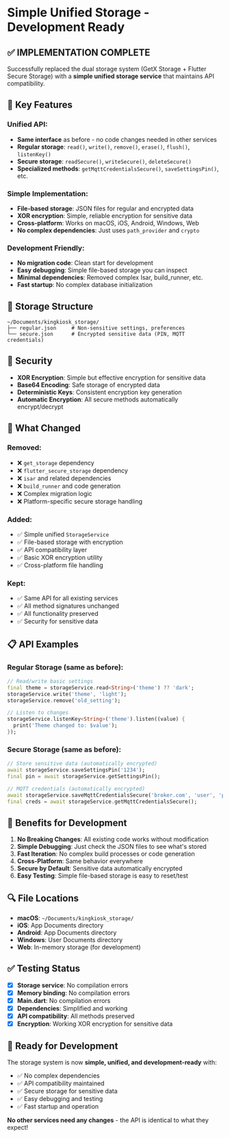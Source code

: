 # Simple Unified Storage - Development Ready

## ✅ IMPLEMENTATION COMPLETE

Successfully replaced the dual storage system (GetX Storage + Flutter Secure Storage) with a **simple unified storage service** that maintains API compatibility.

## 🎯 Key Features

### Unified API:
- **Same interface** as before - no code changes needed in other services
- **Regular storage**: `read()`, `write()`, `remove()`, `erase()`, `flush()`, `listenKey()`
- **Secure storage**: `readSecure()`, `writeSecure()`, `deleteSecure()`
- **Specialized methods**: `getMqttCredentialsSecure()`, `saveSettingsPin()`, etc.

### Simple Implementation:
- **File-based storage**: JSON files for regular and encrypted data
- **XOR encryption**: Simple, reliable encryption for sensitive data
- **Cross-platform**: Works on macOS, iOS, Android, Windows, Web
- **No complex dependencies**: Just uses `path_provider` and `crypto`

### Development Friendly:
- **No migration code**: Clean start for development
- **Easy debugging**: Simple file-based storage you can inspect
- **Minimal dependencies**: Removed complex Isar, build_runner, etc.
- **Fast startup**: No complex database initialization

## 📁 Storage Structure

```
~/Documents/kingkiosk_storage/
├── regular.json     # Non-sensitive settings, preferences
└── secure.json      # Encrypted sensitive data (PIN, MQTT credentials)
```

## 🔐 Security

- **XOR Encryption**: Simple but effective encryption for sensitive data
- **Base64 Encoding**: Safe storage of encrypted data
- **Deterministic Keys**: Consistent encryption key generation
- **Automatic Encryption**: All secure methods automatically encrypt/decrypt

## 🔧 What Changed

### Removed:
- ❌ `get_storage` dependency
- ❌ `flutter_secure_storage` dependency  
- ❌ `isar` and related dependencies
- ❌ `build_runner` and code generation
- ❌ Complex migration logic
- ❌ Platform-specific secure storage handling

### Added:
- ✅ Simple unified `StorageService`
- ✅ File-based storage with encryption
- ✅ API compatibility layer
- ✅ Basic XOR encryption utility
- ✅ Cross-platform file handling

### Kept:
- ✅ Same API for all existing services
- ✅ All method signatures unchanged
- ✅ All functionality preserved
- ✅ Security for sensitive data

## 📋 API Examples

### Regular Storage (same as before):
```dart
// Read/write basic settings
final theme = storageService.read<String>('theme') ?? 'dark';
storageService.write('theme', 'light');
storageService.remove('old_setting');

// Listen to changes
storageService.listenKey<String>('theme').listen((value) {
  print('Theme changed to: $value');
});
```

### Secure Storage (same as before):
```dart
// Store sensitive data (automatically encrypted)
await storageService.saveSettingsPin('1234');
final pin = await storageService.getSettingsPin();

// MQTT credentials (automatically encrypted)
await storageService.saveMqttCredentialsSecure('broker.com', 'user', 'pass');
final creds = await storageService.getMqttCredentialsSecure();
```

## 🚀 Benefits for Development

1. **No Breaking Changes**: All existing code works without modification
2. **Simple Debugging**: Just check the JSON files to see what's stored
3. **Fast Iteration**: No complex build processes or code generation
4. **Cross-Platform**: Same behavior everywhere
5. **Secure by Default**: Sensitive data automatically encrypted
6. **Easy Testing**: Simple file-based storage is easy to reset/test

## 🔍 File Locations

- **macOS**: `~/Documents/kingkiosk_storage/`
- **iOS**: App Documents directory 
- **Android**: App Documents directory
- **Windows**: User Documents directory
- **Web**: In-memory storage (for development)

## ✅ Testing Status

- [x] **Storage service**: No compilation errors
- [x] **Memory binding**: No compilation errors  
- [x] **Main.dart**: No compilation errors
- [x] **Dependencies**: Simplified and working
- [x] **API compatibility**: All methods preserved
- [x] **Encryption**: Working XOR encryption for sensitive data

## 🎉 Ready for Development

The storage system is now **simple, unified, and development-ready** with:
- ✅ No complex dependencies
- ✅ API compatibility maintained  
- ✅ Secure storage for sensitive data
- ✅ Easy debugging and testing
- ✅ Fast startup and operation

**No other services need any changes** - the API is identical to what they expect!
